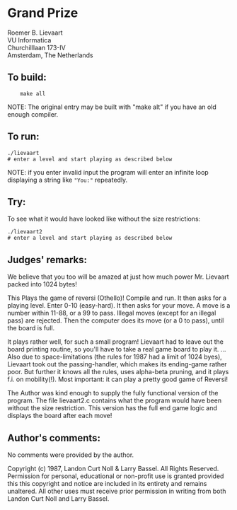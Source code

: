 # Grand Prize

Roemer B. Lievaart  
VU Informatica  
Churchilllaan 173-IV  
Amsterdam, The Netherlands  

## To build:

        make all

NOTE: The original entry may be built with "make alt" if you have an old enough
compiler.

## To run:

	./lievaart
	# enter a level and start playing as described below


NOTE: if you enter invalid input the program will enter an infinite loop
displaying a string like `"You:"` repeatedly.

## Try:

To see what it would have looked like without the size restrictions:

	./lievaart2
	# enter a level and start playing as described below


## Judges' remarks:

We believe that you too will be amazed at just how much power Mr. Lievaart
packed into 1024 bytes!

This Plays the game of reversi (Othello)!  Compile and run.  It then
asks for a playing level. Enter 0-10 (easy-hard).  It then asks for
your move. A move is a number within 11-88, or a 99 to pass.  Illegal
moves (except for an illegal pass) are rejected.  Then the computer
does its move (or a 0 to pass), until the board is full.

It plays rather well, for such a small program!  Lievaart had to leave out the
board printing routine, so you'll have to take a real game board to
play it. ...  Also due to space-limitations (the rules for 1987 had a
limit of 1024 byes), Lievaart took out the passing-handler, which
makes its ending-game rather poor.  But further it knows all the
rules, uses alpha-beta pruning, and it plays f.i. on mobility(!).
Most important: it can play a pretty good game of Reversi!

The Author was kind enough to supply the fully functional version of the
program.  The file lievaart2.c contains what the program would have
been without the size restriction.  This version has the full end game 
logic and displays the board after each move!


## Author's comments:

No comments were provided by the author.

Copyright (c) 1987, Landon Curt Noll & Larry Bassel.
All Rights Reserved.  Permission for personal, educational or non-profit use is
granted provided this this copyright and notice are included in its entirety
and remains unaltered.  All other uses must receive prior permission in writing
from both Landon Curt Noll and Larry Bassel.
